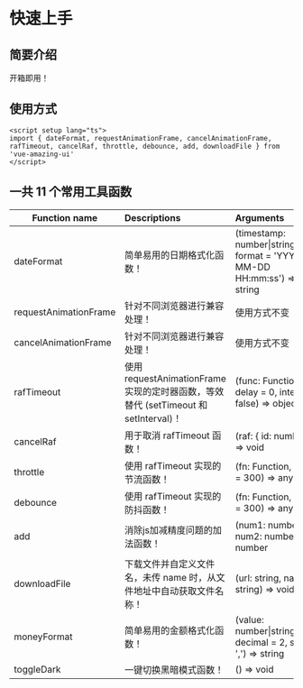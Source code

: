 # 快速上手

## 简要介绍

开箱即用！

## 使用方式

```vue
<script setup lang="ts">
import { dateFormat, requestAnimationFrame, cancelAnimationFrame, rafTimeout, cancelRaf, throttle, debounce, add, downloadFile } from 'vue-amazing-ui'
</script>
```

## 一共 11 个常用工具函数

Function name | Descriptions | Arguments
--- | :--- | :---
dateFormat | 简单易用的日期格式化函数！ | (timestamp: number&#124;string&#124;Date, format = 'YYYY-MM-DD HH:mm:ss') => string
requestAnimationFrame | 针对不同浏览器进行兼容处理！ | 使用方式不变
cancelAnimationFrame | 针对不同浏览器进行兼容处理！ | 使用方式不变
rafTimeout | 使用 requestAnimationFrame 实现的定时器函数，等效替代 (setTimeout 和 setInterval)！ | (func: Function, delay = 0, interval = false) => object
cancelRaf | 用于取消 rafTimeout 函数！ | (raf: { id: number }) => void
throttle | 使用 rafTimeout 实现的节流函数！ | (fn: Function, delay = 300) => any
debounce | 使用 rafTimeout 实现的防抖函数！ | (fn: Function, delay = 300) => any
add | 消除js加减精度问题的加法函数！ | (num1: number, num2: number) => number
downloadFile | 下载文件并自定义文件名，未传 name 时，从文件地址中自动获取文件名称！ | (url: string, name: string) => void
moneyFormat | 简单易用的金额格式化函数！ | (value: number&#124;string, decimal = 2, split = ',') => string
toggleDark | 一键切换黑暗模式函数！ | () => void
